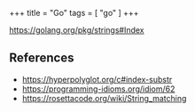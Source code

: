 +++
title = "Go"
tags = [ "go" ]
+++

<https://golang.org/pkg/strings#Index>

## References

- <https://hyperpolyglot.org/c#index-substr>
- <https://programming-idioms.org/idiom/62>
- <https://rosettacode.org/wiki/String_matching>
